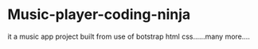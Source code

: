 # Music-player-coding-ninja
 it a music app project built from use of botstrap
  html css......many more....
 
